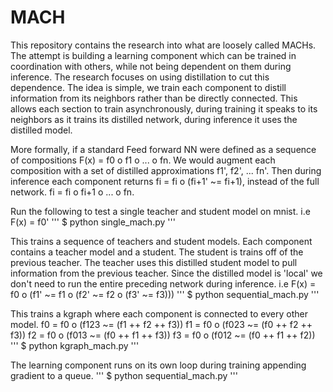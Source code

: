 # MACH

This repository contains the research into what are loosely called MACHs. The attempt is building a learning component which can be trained in coordination with others, while not being dependent on them during inference. The research focuses on using distillation to cut this dependence. The idea is simple, we train each component to distill information from its neighbors rather than be directly connected. This allows each section to train asynchronously, during training it speaks to its neighbors as it trains its distilled network, during inference it uses the distilled model.

More formally, if a standard Feed forward NN were defined as a sequence of compositions F(x) = f0 o f1 o ... o fn. We would augment each composition with a set of distilled approximations f1', f2', ... fn'. Then during inference each component returns fi = fi o (fi+1' ~= fi+1), instead of the full network. fi = fi o fi+1 o ... o fn.

Run the following to test a single teacher and student model on mnist.
i.e F(x) = f0'
'''
$ python single_mach.py
'''

This trains a sequence of teachers and student models. Each component contains a teacher model and a student. The student is trains off of the previous teacher. The teacher uses this distilled student model to pull information from the previous teacher. Since the distilled model is 'local' we don't need to run the entire preceding network during inference.
i.e F(x) = f0 o (f1' ~= f1 o (f2' ~= f2 o (f3' ~= f3)))
'''
$ python sequential_mach.py
'''

This trains a kgraph where each component is connected to every other model.
f0 = f0 o (f123 ~= (f1 ++ f2 ++ f3))
f1 = f0 o (f023 ~= (f0 ++ f2 ++ f3))
f2 = f0 o (f013 ~= (f0 ++ f1 ++ f3))
f3 = f0 o (f012 ~= (f0 ++ f1 ++ f2))
'''
$ python kgraph_mach.py
'''

The learning component runs on its own loop during training appending gradient to a queue.
'''
$ python sequential_mach.py
'''
